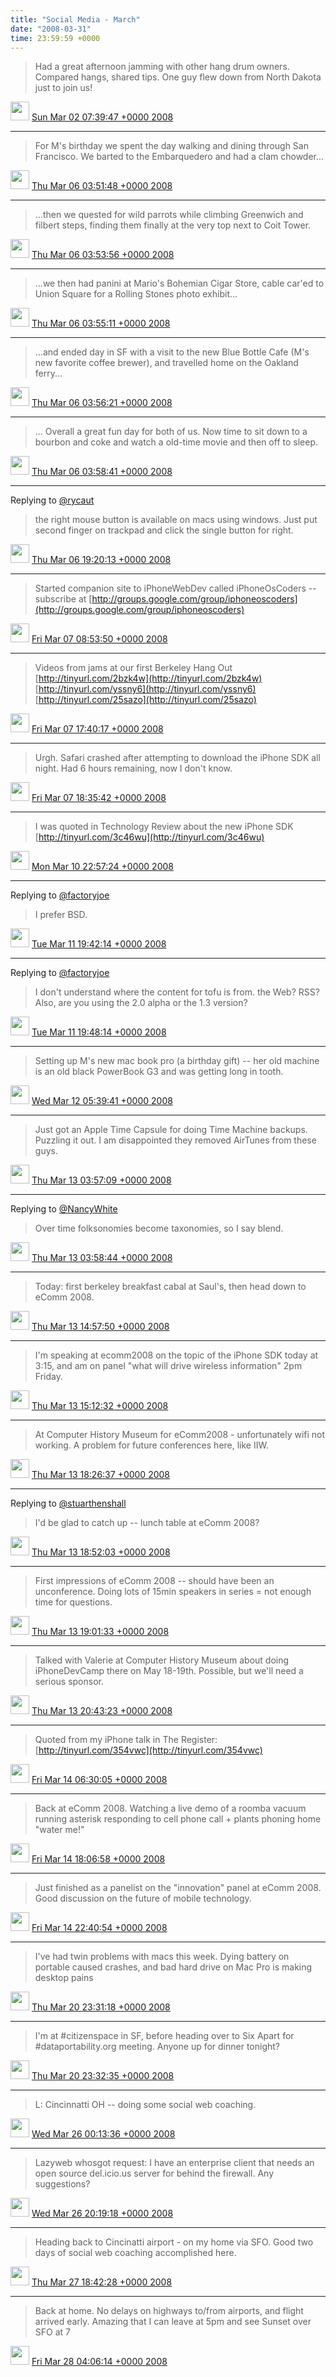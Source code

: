 ```yaml
---    
title: "Social Media - March"
date: "2008-03-31"
time: 23:59:59 +0000
---
```


> Had a great afternoon jamming with other hang drum owners. Compared hangs, shared tips. One guy flew down from North Dakota just to join us!

<img src="{{ site.url }}{{ site.baseurl }}/assets/images/media/tweet.ico" width="30" /> [Sun Mar 02 07:39:47 +0000 2008](https://twitter.com/ChristopherA/status/765591283)

----

> For M's birthday we spent the day walking and dining through San Francisco. We barted to the Embarquedero and had a clam chowder...

<img src="{{ site.url }}{{ site.baseurl }}/assets/images/media/tweet.ico" width="30" /> [Thu Mar 06 03:51:48 +0000 2008](https://twitter.com/ChristopherA/status/767366304)

----

> ...then we quested for wild parrots while climbing Greenwich and filbert steps, finding them finally at the very top next to Coit Tower.

<img src="{{ site.url }}{{ site.baseurl }}/assets/images/media/tweet.ico" width="30" /> [Thu Mar 06 03:53:56 +0000 2008](https://twitter.com/ChristopherA/status/767366995)

----

> ...we then had panini at Mario's Bohemian Cigar Store, cable car'ed to Union Square for a Rolling Stones photo exhibit...

<img src="{{ site.url }}{{ site.baseurl }}/assets/images/media/tweet.ico" width="30" /> [Thu Mar 06 03:55:11 +0000 2008](https://twitter.com/ChristopherA/status/767367420)

----

> ...and ended day in SF with a visit to the new Blue Bottle Cafe (M's new favorite coffee brewer), and travelled home on the Oakland ferry...

<img src="{{ site.url }}{{ site.baseurl }}/assets/images/media/tweet.ico" width="30" /> [Thu Mar 06 03:56:21 +0000 2008](https://twitter.com/ChristopherA/status/767367825)

----

> ... Overall a great fun day for both of us. Now time to sit down to a bourbon and coke and watch a old-time movie and then off to sleep.

<img src="{{ site.url }}{{ site.baseurl }}/assets/images/media/tweet.ico" width="30" /> [Thu Mar 06 03:58:41 +0000 2008](https://twitter.com/ChristopherA/status/767368637)

----

Replying to [@rycaut](https://twitter.com/rycaut/status/767682563)

> the right mouse button is available on macs using windows. Just put second finger on trackpad and click the single button for right.

<img src="{{ site.url }}{{ site.baseurl }}/assets/images/media/tweet.ico" width="30" /> [Thu Mar 06 19:20:13 +0000 2008](https://twitter.com/ChristopherA/status/767682574)

----

> Started companion site to iPhoneWebDev called iPhoneOsCoders -- subscribe at [http://groups.google.com/group/iphoneoscoders](http://groups.google.com/group/iphoneoscoders)

<img src="{{ site.url }}{{ site.baseurl }}/assets/images/media/tweet.ico" width="30" /> [Fri Mar 07 08:53:50 +0000 2008](https://twitter.com/ChristopherA/status/767943994)

----

> Videos from jams at our first Berkeley Hang Out [http://tinyurl.com/2bzk4w](http://tinyurl.com/2bzk4w) [http://tinyurl.com/yssny6](http://tinyurl.com/yssny6) [http://tinyurl.com/25sazo](http://tinyurl.com/25sazo)

<img src="{{ site.url }}{{ site.baseurl }}/assets/images/media/tweet.ico" width="30" /> [Fri Mar 07 17:40:17 +0000 2008](https://twitter.com/ChristopherA/status/768137648)

----

> Urgh. Safari crashed after attempting to download the iPhone SDK all night. Had 6 hours remaining, now I don't know.

<img src="{{ site.url }}{{ site.baseurl }}/assets/images/media/tweet.ico" width="30" /> [Fri Mar 07 18:35:42 +0000 2008](https://twitter.com/ChristopherA/status/768160120)

----

> I was quoted in Technology Review about the new iPhone SDK [http://tinyurl.com/3c46wu](http://tinyurl.com/3c46wu)

<img src="{{ site.url }}{{ site.baseurl }}/assets/images/media/tweet.ico" width="30" /> [Mon Mar 10 22:57:24 +0000 2008](https://twitter.com/ChristopherA/status/769545170)

----

Replying to [@factoryjoe](https://twitter.com/chrismessina/status/769989132)

> I prefer BSD.

<img src="{{ site.url }}{{ site.baseurl }}/assets/images/media/tweet.ico" width="30" /> [Tue Mar 11 19:42:14 +0000 2008](https://twitter.com/ChristopherA/status/769998380)

----

Replying to [@factoryjoe](https://twitter.com/chrismessina/status/769989132)

> I don't understand where the content for tofu is from. the Web? RSS? Also, are you using the 2.0 alpha or the 1.3 version?

<img src="{{ site.url }}{{ site.baseurl }}/assets/images/media/tweet.ico" width="30" /> [Tue Mar 11 19:48:14 +0000 2008](https://twitter.com/ChristopherA/status/770000975)

----

> Setting up M's new mac book pro (a birthday gift) -- her old machine is an old black PowerBook G3 and was getting long in tooth.

<img src="{{ site.url }}{{ site.baseurl }}/assets/images/media/tweet.ico" width="30" /> [Wed Mar 12 05:39:41 +0000 2008](https://twitter.com/ChristopherA/status/770219680)

----

> Just got an Apple Time Capsule for doing Time Machine backups. Puzzling it out. I am disappointed they removed AirTunes from these guys.

<img src="{{ site.url }}{{ site.baseurl }}/assets/images/media/tweet.ico" width="30" /> [Thu Mar 13 03:57:09 +0000 2008](https://twitter.com/ChristopherA/status/770725033)

----

Replying to [@NancyWhite](https://twitter.com/NancyWhite/status/770721102)

> Over time folksonomies become taxonomies, so I say blend.

<img src="{{ site.url }}{{ site.baseurl }}/assets/images/media/tweet.ico" width="30" /> [Thu Mar 13 03:58:44 +0000 2008](https://twitter.com/ChristopherA/status/770725504)

----

> Today: first berkeley breakfast cabal at Saul's, then head down to eComm 2008.

<img src="{{ site.url }}{{ site.baseurl }}/assets/images/media/tweet.ico" width="30" /> [Thu Mar 13 14:57:50 +0000 2008](https://twitter.com/ChristopherA/status/770944923)

----

> I'm speaking at ecomm2008 on the topic of the iPhone SDK today at 3:15, and am on panel "what will drive wireless information" 2pm Friday.

<img src="{{ site.url }}{{ site.baseurl }}/assets/images/media/tweet.ico" width="30" /> [Thu Mar 13 15:12:32 +0000 2008](https://twitter.com/ChristopherA/status/770952908)

----

> At Computer History Museum for eComm2008 - unfortunately wifi not working. A problem for future conferences here, like IIW.

<img src="{{ site.url }}{{ site.baseurl }}/assets/images/media/tweet.ico" width="30" /> [Thu Mar 13 18:26:37 +0000 2008](https://twitter.com/ChristopherA/status/771049189)

----

Replying to [@stuarthenshall](https://twitter.com/stuarthenshall/status/771056524)

> I'd be glad to catch up -- lunch table at eComm 2008?

<img src="{{ site.url }}{{ site.baseurl }}/assets/images/media/tweet.ico" width="30" /> [Thu Mar 13 18:52:03 +0000 2008](https://twitter.com/ChristopherA/status/771059683)

----

> First impressions of eComm 2008 -- should have been an unconference. Doing lots of 15min speakers in series = not enough time for questions.

<img src="{{ site.url }}{{ site.baseurl }}/assets/images/media/tweet.ico" width="30" /> [Thu Mar 13 19:01:33 +0000 2008](https://twitter.com/ChristopherA/status/771063791)

----

> Talked with Valerie at Computer History Museum about doing iPhoneDevCamp there on May 18-19th. Possible, but we'll need a serious sponsor.

<img src="{{ site.url }}{{ site.baseurl }}/assets/images/media/tweet.ico" width="30" /> [Thu Mar 13 20:43:23 +0000 2008](https://twitter.com/ChristopherA/status/771105520)

----

> Quoted from my iPhone talk in The Register: [http://tinyurl.com/354vwc](http://tinyurl.com/354vwc)

<img src="{{ site.url }}{{ site.baseurl }}/assets/images/media/tweet.ico" width="30" /> [Fri Mar 14 06:30:05 +0000 2008](https://twitter.com/ChristopherA/status/771321664)

----

> Back at eComm 2008. Watching a live demo of a roomba vacuum running asterisk responding to cell phone call + plants phoning home "water me!"

<img src="{{ site.url }}{{ site.baseurl }}/assets/images/media/tweet.ico" width="30" /> [Fri Mar 14 18:06:58 +0000 2008](https://twitter.com/ChristopherA/status/771596657)

----

> Just finished as a panelist on the "innovation" panel at eComm 2008. Good discussion on the future of mobile technology.

<img src="{{ site.url }}{{ site.baseurl }}/assets/images/media/tweet.ico" width="30" /> [Fri Mar 14 22:40:54 +0000 2008](https://twitter.com/ChristopherA/status/771705602)

----

> I've had twin problems with macs this week. Dying battery on portable caused crashes, and bad hard drive on Mac Pro is making desktop pains

<img src="{{ site.url }}{{ site.baseurl }}/assets/images/media/tweet.ico" width="30" /> [Thu Mar 20 23:31:18 +0000 2008](https://twitter.com/ChristopherA/status/774684478)

----

> I'm at #citizenspace in SF, before heading over to Six Apart for #dataportability.org meeting. Anyone up for dinner tonight?

<img src="{{ site.url }}{{ site.baseurl }}/assets/images/media/tweet.ico" width="30" /> [Thu Mar 20 23:32:35 +0000 2008](https://twitter.com/ChristopherA/status/774684939)

----

> L: Cincinnatti OH -- doing some social web coaching.

<img src="{{ site.url }}{{ site.baseurl }}/assets/images/media/tweet.ico" width="30" /> [Wed Mar 26 00:13:36 +0000 2008](https://twitter.com/ChristopherA/status/777073191)

----

> Lazyweb whosgot request: I have an enterprise client that needs an open source del.icio.us server for behind the firewall. Any suggestions?

<img src="{{ site.url }}{{ site.baseurl }}/assets/images/media/tweet.ico" width="30" /> [Wed Mar 26 20:19:18 +0000 2008](https://twitter.com/ChristopherA/status/777579613)

----

> Heading back to Cincinatti airport - on my home via SFO.  Good two days of social web coaching accomplished here.

<img src="{{ site.url }}{{ site.baseurl }}/assets/images/media/tweet.ico" width="30" /> [Thu Mar 27 18:42:28 +0000 2008](https://twitter.com/ChristopherA/status/778136238)

----

> Back at home. No delays on highways to/from airports, and flight arrived early. Amazing that I can leave at 5pm and see Sunset over SFO at 7

<img src="{{ site.url }}{{ site.baseurl }}/assets/images/media/tweet.ico" width="30" /> [Fri Mar 28 04:06:14 +0000 2008](https://twitter.com/ChristopherA/status/778386671)